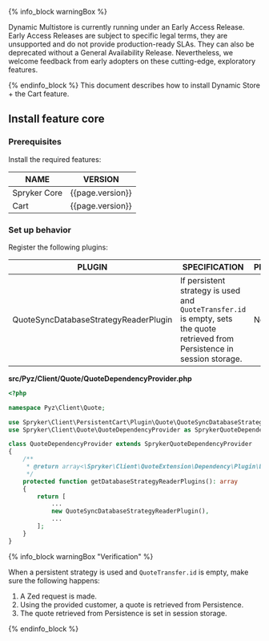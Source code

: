 {% info_block warningBox %}

Dynamic Multistore is currently running under an Early Access Release. Early Access Releases are subject to specific legal terms, they are unsupported and do not provide production-ready SLAs. They can also be deprecated without a General Availability Release. Nevertheless, we welcome feedback from early adopters on these cutting-edge, exploratory features.

{% endinfo_block %}
This document describes how to install Dynamic Store + the Cart feature.

## Install feature core

### Prerequisites

Install the required features:

| NAME | VERSION |
| --- | --- |
| Spryker Core | {{page.version}} |
| Cart | {{page.version}} |

### Set up behavior

Register the following plugins:

| PLUGIN                                      | SPECIFICATION                                                                                                                             | PREREQUISITES      | NAMESPACE                                                |
|---------------------------------------------|-------------------------------------------------------------------------------------------------------------------------------------------|--------------------|----------------------------------------------------------|
| QuoteSyncDatabaseStrategyReaderPlugin       | If persistent strategy is used and `QuoteTransfer.id` is empty, sets the quote retrieved from Persistence in session storage.                  | None               | Spryker\Zed\PriceCartConnector\Communication\Plugin      |


**src/Pyz/Client/Quote/QuoteDependencyProvider.php**

```php
<?php

namespace Pyz\Client\Quote;

use Spryker\Client\PersistentCart\Plugin\Quote\QuoteSyncDatabaseStrategyReaderPlugin;
use Spryker\Client\Quote\QuoteDependencyProvider as SprykerQuoteDependencyProvider;

class QuoteDependencyProvider extends SprykerQuoteDependencyProvider
{
    /**
     * @return array<\Spryker\Client\QuoteExtension\Dependency\Plugin\DatabaseStrategyReaderPluginInterface>
     */
    protected function getDatabaseStrategyReaderPlugins(): array
    {
        return [
            ...
            new QuoteSyncDatabaseStrategyReaderPlugin(),
            ...
        ];
    }
}
```

{% info_block warningBox "Verification" %}

When a persistent strategy is used and `QuoteTransfer.id` is empty, make sure the following happens:

1. A Zed request is made.
2. Using the provided customer, a quote is retrieved from Persistence.
3. The quote retrieved from Persistence is set in session storage.

{% endinfo_block %}
